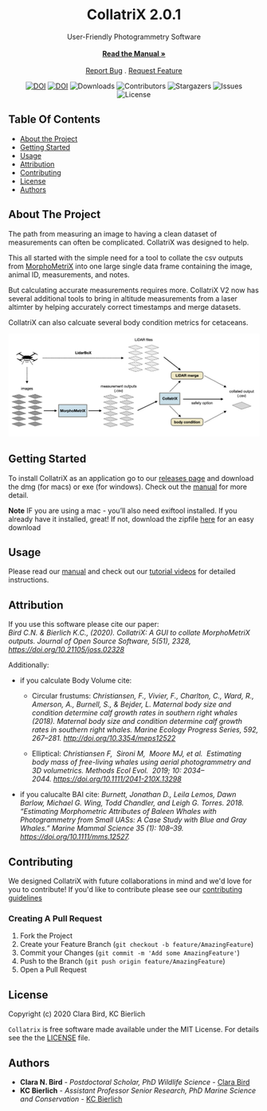 <h1 align="center">CollatriX 2.0.1</h1>


  <p align="center">
    User-Friendly Photogrammetry Software
    <br/>
    <br/>
    <a href="https://github.com/MMI-CODEX/CollatriX/blob/master/CollatriX_v2-0-1_manual.pdf"><strong>Read the Manual »</strong></a>
    <br/>
    <br/>
    <a href="https://github.com/MMI-CODEX/CollatriX/issues">Report Bug</a>
    .
    <a href="https://github.com/MMI-CODEX/CollatriX/issues">Request Feature</a>
  </p>
</p>
<div align="center">

[![DOI](https://joss.theoj.org/papers/10.21105/joss.02328/status.svg)](https://doi.org/10.21105/joss.02328)
 [![DOI](https://zenodo.org/badge/243385218.svg)](https://zenodo.org/badge/latestdoi/243385218)
![Downloads](https://img.shields.io/github/downloads/MMI-CODEX/CollatriX/total) 
![Contributors](https://img.shields.io/github/contributors/MMI-CODEX/CollatriX?color=dark-green) 
![Stargazers](https://img.shields.io/github/stars/MMI-CODEX/CollatriX?style=social) 
![Issues](https://img.shields.io/github/issues/MMI-CODEX/CollatriX) 
![License](https://img.shields.io/github/license/MMI-CODEX/CollatriX) 

</div>

## Table Of Contents

* [About the Project](#about-the-project)
* [Getting Started](#getting-started)
* [Usage](#usage)
* [Attribution](#attribution)
* [Contributing](#contributing)
* [License](#license)
* [Authors](#authors)

## About The Project
The path from measuring an image to having a clean dataset of measurements can often be complicated. CollatriX was designed to help.

This all started with the simple need for a tool to collate the csv outputs from [MorphoMetriX](https://github.com/MMI-CODEX/MorphoMetriX-V2)  into one large single data frame containing the image, animal ID, measurements, and notes.

But calculating accurate measurements requires more. CollatriX V2 now has several additional tools to bring in altitude measurements from a laser altimter by helping accurately correct timestamps and merge datasets.

CollatriX can also calcuate several body condition metrics for cetaceans.
 
![alt text](https://github.com/MMI-CODEX/CollatriX/blob/701dc27b8ee2c76bafa407235a2a3e94bc82cd38/CollatriX_Workflow.png)

## Getting Started
To install CollatriX as an application go to our [releases page](https://github.com/MMI-CODEX/CollatriX/releases) and download the dmg (for macs) or exe (for windows).
Check out the [manual](https://github.com/MMI-CODEX/CollatriX/blob/master/CollatriX_v2-0-1_manual.pdf) for more detail.

**Note** IF you are using a mac - you’ll also need exiftool installed. If you already have it installed, great! If not, download the zipfile [here](https://github.com/cbirdferrer/collatrix-OLD/blob/293d8e37f5a9c82b60726dcb8b4decbad4bb48dc/collatrix/install_exiftool_mac.zip) for an easy download 


## Usage
Please read our [manual](https://github.com/MMI-CODEX/CollatriX/blob/master/CollatriX_v2-0-1_manual.pdf) and check out our [tutorial videos](https://media.oregonstate.edu/playlist/dedicated/1_hm9cgwh4/1_v8r3wntu) for detailed instructions.

## Attribution
If you use this software please cite our paper:  
*Bird C.N. & Bierlich K.C., (2020). CollatriX: A GUI to collate MorphoMetriX outputs. Journal of Open Source Software, 5(51), 2328, https://doi.org/10.21105/joss.02328*

Additionally:
* if you calculate Body Volume cite:
  * Circular frustums: *Christiansen, F., Vivier, F., Charlton, C., Ward, R., Amerson, A., Burnell, S., & Bejder, L. Maternal body size and condition determine calf growth rates in southern right whales (2018). Maternal body size and condition determine calf growth rates in southern right whales. Marine Ecology Progress Series, 592, 267–281. http://doi.org/10.3354/meps12522*

  * Elliptical: *Christiansen F,  Sironi M,  Moore MJ, et al.  Estimating body mass of free-living whales using aerial photogrammetry and 3D volumetrics. Methods Ecol Evol.  2019; 10: 2034–2044. https://doi.org/10.1111/2041-210X.13298* 

* if you calucalte BAI cite: 
*Burnett, Jonathan D., Leila Lemos, Dawn Barlow, Michael G. Wing, Todd Chandler, and Leigh G. Torres. 2018. “Estimating Morphometric Attributes of Baleen Whales with Photogrammetry from Small UASs: A Case Study with Blue and Gray Whales.” Marine Mammal Science 35 (1): 108–39. https://doi.org/10.1111/mms.12527.*

## Contributing
We designed CollatriX with future collaborations in mind and we'd love for you to contribute! If you'd like to contribute please see our [contributing guidelines](https://github.com/MMI-CODEX/CollatriX/blob/701dc27b8ee2c76bafa407235a2a3e94bc82cd38/CONTRIBUTING.md)

### Creating A Pull Request

1. Fork the Project
2. Create your Feature Branch (`git checkout -b feature/AmazingFeature`)
3. Commit your Changes (`git commit -m 'Add some AmazingFeature'`)
4. Push to the Branch (`git push origin feature/AmazingFeature`)
5. Open a Pull Request

## License

Copyright (c) 2020 Clara Bird, KC Bierlich

`Collatrix` is free software made available under the MIT License. For details see the the [LICENSE](https://github.com/cbirdferrer/collatrix/blob/master/LICENSE) file.

## Authors

* **Clara N. Bird** - *Postdoctoral Scholar, PhD Wildlife Science* - [Clara Bird](https://mmi.oregonstate.edu/people/clara-bird)
* **KC Bierlich** - *Assistant Professor Senior Research, PhD Marine Science and Conservation* - [KC Bierlich](https://mmi.oregonstate.edu/people/kevin-bierlich)
